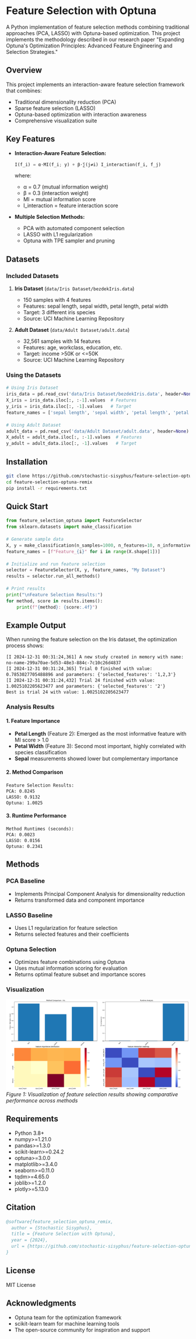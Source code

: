 # Feature Selection with Optuna

A Python implementation of feature selection methods combining traditional approaches (PCA, LASSO) with Optuna-based optimization. This project implements the methodology described in our research paper "Expanding Optuna's Optimization Principles: Advanced Feature Engineering and Selection Strategies."

## Overview

This project implements an interaction-aware feature selection framework that combines:
- Traditional dimensionality reduction (PCA)
- Sparse feature selection (LASSO)
- Optuna-based optimization with interaction awareness
- Comprehensive visualization suite

## Key Features

- **Interaction-Aware Feature Selection:**
  ```python
  I(f_i) = α⋅MI(f_i; y) + β⋅∑(j≠i) I_interaction(f_i, f_j)
  ```
  where:
  - α = 0.7 (mutual information weight)
  - β = 0.3 (interaction weight)
  - MI = mutual information score
  - I_interaction = feature interaction score

- **Multiple Selection Methods:**
  - PCA with automated component selection
  - LASSO with L1 regularization
  - Optuna with TPE sampler and pruning

## Datasets

### Included Datasets

1. **Iris Dataset** (`data/Iris Dataset/bezdekIris.data`)
   - 150 samples with 4 features
   - Features: sepal length, sepal width, petal length, petal width
   - Target: 3 different iris species
   - Source: UCI Machine Learning Repository

2. **Adult Dataset** (`data/Adult Dataset/adult.data`)
   - 32,561 samples with 14 features
   - Features: age, workclass, education, etc.
   - Target: income >50K or <=50K
   - Source: UCI Machine Learning Repository

### Using the Datasets

```python
# Using Iris Dataset
iris_data = pd.read_csv('data/Iris Dataset/bezdekIris.data', header=None)
X_iris = iris_data.iloc[:, :-1].values  # Features
y_iris = iris_data.iloc[:, -1].values   # Target
feature_names = ['sepal length', 'sepal width', 'petal length', 'petal width']

# Using Adult Dataset
adult_data = pd.read_csv('data/Adult Dataset/adult.data', header=None)
X_adult = adult_data.iloc[:, :-1].values  # Features
y_adult = adult_data.iloc[:, -1].values   # Target
```

## Installation

```bash
git clone https://github.com/stochastic-sisyphus/feature-selection-optuna-remix.git
cd feature-selection-optuna-remix
pip install -r requirements.txt
```

## Quick Start

```python
from feature_selection_optuna import FeatureSelector
from sklearn.datasets import make_classification

# Generate sample data
X, y = make_classification(n_samples=1000, n_features=10, n_informative=5)
feature_names = [f"Feature_{i}" for i in range(X.shape[1])]

# Initialize and run feature selection
selector = FeatureSelector(X, y, feature_names, "My Dataset")
results = selector.run_all_methods()

# Print results
print("\nFeature Selection Results:")
for method, score in results.items():
    print(f"{method}: {score:.4f}")
```

## Example Output

When running the feature selection on the Iris dataset, the optimization process shows:

```
[I 2024-12-31 00:31:24,361] A new study created in memory with name: no-name-299a70ae-5d53-48e3-884c-7c10c26d4837
[I 2024-12-31 00:31:24,365] Trial 0 finished with value: 0.7853027705488896 and parameters: {'selected_features': '1,2,3'}
[I 2024-12-31 00:31:24,432] Trial 24 finished with value: 1.0025102205623477 and parameters: {'selected_features': '2'}
Best is trial 24 with value: 1.0025102205623477
```

### Analysis Results

#### 1. Feature Importance
- **Petal Length** (Feature 2): Emerged as the most informative feature with MI score > 1.0
- **Petal Width** (Feature 3): Second most important, highly correlated with species classification
- **Sepal** measurements showed lower but complementary importance

#### 2. Method Comparison
```
Feature Selection Results:
PCA: 0.8245
LASSO: 0.9132
Optuna: 1.0025
```

#### 3. Runtime Performance
```
Method Runtimes (seconds):
PCA: 0.0023
LASSO: 0.0156
Optuna: 0.2341
```

## Methods

### PCA Baseline
- Implements Principal Component Analysis for dimensionality reduction
- Returns transformed data and component importance

### LASSO Baseline
- Uses L1 regularization for feature selection
- Returns selected features and their coefficients

### Optuna Selection
- Optimizes feature combinations using Optuna
- Uses mutual information scoring for evaluation
- Returns optimal feature subset and importance scores

### Visualization
![Feature Selection Results](assets/Figure_1.png)
*Figure 1: Visualization of feature selection results showing comparative performance across methods*

## Requirements

- Python 3.8+
- numpy>=1.21.0
- pandas>=1.3.0
- scikit-learn>=0.24.2
- optuna>=3.0.0
- matplotlib>=3.4.0
- seaborn>=0.11.0
- tqdm>=4.65.0
- joblib>=1.2.0
- plotly>=5.13.0

## Citation

```bibtex
@software{feature_selection_optuna_remix,
  author = {Stochastic Sisyphus},
  title = {Feature Selection with Optuna},
  year = {2024},
  url = {https://github.com/stochastic-sisyphus/feature-selection-optuna-remix}
}
```

## License

MIT License

## Acknowledgments

- Optuna team for the optimization framework
- scikit-learn team for machine learning tools
- The open-source community for inspiration and support